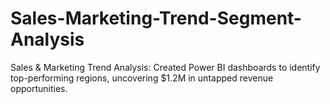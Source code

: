# Sales-Marketing-Trend-Segment-Analysis
Sales &amp; Marketing Trend Analysis: Created Power BI dashboards to identify top-performing regions, uncovering $1.2M in untapped revenue opportunities.
